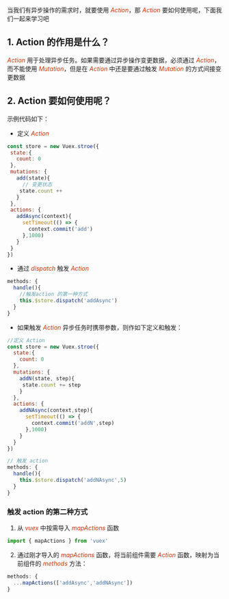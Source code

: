 当我们有异步操作的需求时，就要使用 *<font color="#d63200">Action</font>*，那 *<font color="#d63200">Action</font>* 要如何使用呢，下面我们一起来学习吧
## 1. Action 的作用是什么？
*<font color="#d63200">Action</font>* 用于处理异步任务。如果需要通过异步操作变更数据，必须通过 *<font color="#d63200">Action</font>*，而不能使用 *<font color="#d63200">Mutation</font>*，但是在 *<font color="#d63200">Action</font>* 中还是要通过触发 *<font color="#d63200">Mutation</font>* 的方式间接变更数据
## 2. Action 要如何使用呢？
示例代码如下：
+ 定义 *<font color="#d63200">Action</font>*
 ```js
const store = new Vuex.stroe({
  state:{
    count: 0
  },
  mutations: {
    add(state){
      // 变更状态
     state.count ++
    }
  },
  actions: {
    addAsync(context){
      setTimeout(() => {
        context.commit('add')
      },1000)
    }
  }
})
```
+ 通过 *<font color="#d63200">dispatch</font>* 触发 *<font color="#d63200">Action</font>*
```js
methods: {
  handle(){
    //触发action 的第一种方式
    this.$store.dispatch('addAsync')
  }
}
```
+ 如果触发 *<font color="#d63200">Action</font>* 异步任务时携带参数，则作如下定义和触发：
```js
//定义 Action
const store = new Vuex.stroe({
  state:{
    count: 0
  },
  mutations: {
    addN(state, step){
     state.count += step
    }
  },
  actions: {
    addNAsync(context,step){
      setTimeout(() => {
        context.commit('addN',step)
      },1000)
    }
  }
})
```
```js
// 触发 action
methods: {
  handle(){
    this.$store.dispatch('addNAsync',5)
  }
}
```
### 触发 action 的第二种方式
1. 从 *<font color="#d63200">vuex</font>* 中按需导入 *<font color="#d63200">mapActions</font>* 函数
```js
import { mapActions } from 'vuex'
```
2. 通过刚才导入的 *<font color="#d63200">mapActions</font>* 函数，将当前组件需要 *<font color="#d63200">Action</font>* 函数，映射为当前组件的 *<font color="#d63200">methods</font>* 方法：
```js
methods: {
  ...mapActions(['addAsync','addNAsync'])
}
```